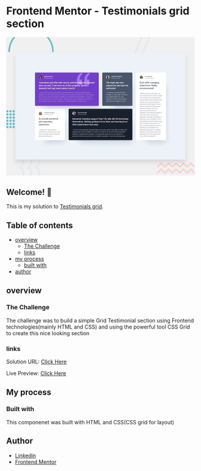 # Frontend Mentor - Testimonials grid section

![Design preview for the Testimonials grid section coding challenge](./design/desktop-preview.jpg)

## Welcome! 👋

This is my solution to [Testimonials grid](https://www.frontendmentor.io/challenges/testimonials-grid-section-Nnw6J7Un7/hub/testimonials-grid-section-udK4DEup5).

## Table of contents

- [overview](#overview)
  - [The Challenge](#the-challenge)
  - [links](#links)
- [my process](#my-process)
  - [built with](#built-with)
- [author](#author)

## overview

### The Challenge

The challenge was to build a simple Grid Testimonial section using Frontend technologies(mainly HTML and CSS) and using the powerful tool CSS Grid to create this nice looking section

### links

Solution URL: [Click Here]()

Live Preview: [Click Here]()

## My process

### Built with

This componenet was built with HTML and CSS(CSS grid for layout)

## Author

- [Linkedin](https://www.linkedin.com/in/mohammed-el-ghazaly-837368229/)
- [Frontend Mentor](https://www.frontendmentor.io/profile/Mohammed997732)
